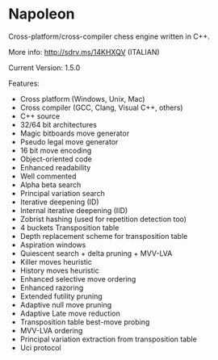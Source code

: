 Napoleon
==========

Cross-platform/cross-compiler chess engine written in C++.

More info: http://sdrv.ms/14KHXQV (ITALIAN)

Current Version: 1.5.0

Features:
- Cross platform (Windows, Unix, Mac)
- Cross compiler (GCC, Clang, Visual C++, others)
- C++ source
- 32/64 bit architectures
- Magic bitboards move generator
- Pseudo legal move generator
- 16 bit move encoding
- Object-oriented code
- Enhanced readability
- Well commented
- Alpha beta search
- Principal variation search
- Iterative deepening (ID)
- Internal iterative deepening (IID)
- Zobrist hashing (used for repetition detection too)
- 4 buckets Transposition table
- Depth replacement scheme for transposition table
- Aspiration windows
- Quiescent search + delta pruning + MVV-LVA
- Killer moves heuristic
- History moves heuristic
- Enhanced selective move ordering
- Enhanced razoring
- Extended futility pruning
- Adaptive null move pruning
- Adaptive Late move reduction
- Transposition table best-move probing
- MVV-LVA ordering
- Principal variation extraction from transposition table
- Uci protocol
